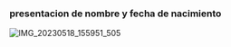 ### presentacion de nombre y fecha de nacimiento


![IMG_20230518_155951_505](https://github.com/maribel848/agamos-pizza/assets/132409580/3fdf2447-6211-4170-89b6-a45f093ff876)



